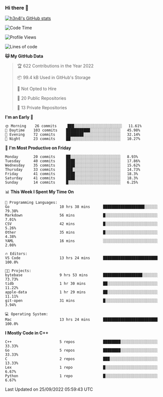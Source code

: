 ### Hi there 👋

[![h3n4l's GitHub stats](https://github-readme-stats.vercel.app/api?username=h3n4l&count_private=true&show_icons=true&theme=radical)](https://github.com/h3n4l/github-readme-stats)

<!--START_SECTION:waka-->
![Code Time](http://img.shields.io/badge/Code%20Time-690%20hrs%2056%20mins-blue)

![Profile Views](http://img.shields.io/badge/Profile%20Views-8-blue)

![Lines of code](https://img.shields.io/badge/From%20Hello%20World%20I%27ve%20Written-43%20Thousand%20lines%20of%20code-blue)

**🐱 My GitHub Data** 

> 🏆 622 Contributions in the Year 2022
 > 
> 📦 99.4 kB Used in GitHub's Storage 
 > 
> 🚫 Not Opted to Hire
 > 
> 📜 20 Public Repositories 
 > 
> 🔑 13 Private Repositories  
 > 
**I'm an Early 🐤** 

```text
🌞 Morning    26 commits     ███░░░░░░░░░░░░░░░░░░░░░░   11.61% 
🌆 Daytime    103 commits    ███████████░░░░░░░░░░░░░░   45.98% 
🌃 Evening    72 commits     ████████░░░░░░░░░░░░░░░░░   32.14% 
🌙 Night      23 commits     ██░░░░░░░░░░░░░░░░░░░░░░░   10.27%

```
📅 **I'm Most Productive on Friday** 

```text
Monday       20 commits     ██░░░░░░░░░░░░░░░░░░░░░░░   8.93% 
Tuesday      40 commits     ████░░░░░░░░░░░░░░░░░░░░░   17.86% 
Wednesday    35 commits     ████░░░░░░░░░░░░░░░░░░░░░   15.62% 
Thursday     33 commits     ███░░░░░░░░░░░░░░░░░░░░░░   14.73% 
Friday       41 commits     ████░░░░░░░░░░░░░░░░░░░░░   18.3% 
Saturday     41 commits     ████░░░░░░░░░░░░░░░░░░░░░   18.3% 
Sunday       14 commits     █░░░░░░░░░░░░░░░░░░░░░░░░   6.25%

```


📊 **This Week I Spent My Time On** 

```text
💬 Programming Languages: 
Go                       10 hrs 38 mins      ███████████████████░░░░░░   79.38% 
Markdown                 56 mins             █░░░░░░░░░░░░░░░░░░░░░░░░   7.01% 
CSV                      42 mins             █░░░░░░░░░░░░░░░░░░░░░░░░   5.26% 
Other                    35 mins             █░░░░░░░░░░░░░░░░░░░░░░░░   4.38% 
YAML                     16 mins             ░░░░░░░░░░░░░░░░░░░░░░░░░   2.08%

🔥 Editors: 
VS Code                  13 hrs 24 mins      █████████████████████████   100.0%

🐱‍💻 Projects: 
bytebase                 9 hrs 53 mins       ██████████████████░░░░░░░   73.73% 
tidb                     1 hr 30 mins        ██░░░░░░░░░░░░░░░░░░░░░░░   11.22% 
apple-data               1 hr 29 mins        ██░░░░░░░░░░░░░░░░░░░░░░░   11.11% 
git-open                 31 mins             █░░░░░░░░░░░░░░░░░░░░░░░░   3.94%

💻 Operating System: 
Mac                      13 hrs 24 mins      █████████████████████████   100.0%

```

**I Mostly Code in C++** 

```text
C++                      5 repos             ████████░░░░░░░░░░░░░░░░░   33.33% 
Go                       5 repos             ████████░░░░░░░░░░░░░░░░░   33.33% 
C                        2 repos             ███░░░░░░░░░░░░░░░░░░░░░░   13.33% 
Lex                      1 repo              █░░░░░░░░░░░░░░░░░░░░░░░░   6.67% 
Python                   1 repo              █░░░░░░░░░░░░░░░░░░░░░░░░   6.67%

```



 Last Updated on 25/09/2022 05:59:43 UTC
<!--END_SECTION:waka-->

